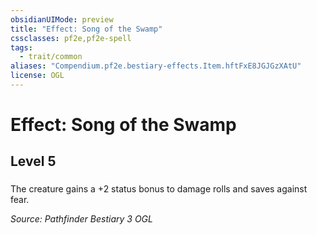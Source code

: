 ```yaml
---
obsidianUIMode: preview
title: "Effect: Song of the Swamp"
cssclasses: pf2e,pf2e-spell
tags:
  - trait/common
aliases: "Compendium.pf2e.bestiary-effects.Item.hftFxE8JGJGzXAtU"
license: OGL
---
```

# Effect: Song of the Swamp
## Level 5
### 






The creature gains a +2 status bonus to damage rolls and saves against fear.

*Source: Pathfinder Bestiary 3*
*OGL*
